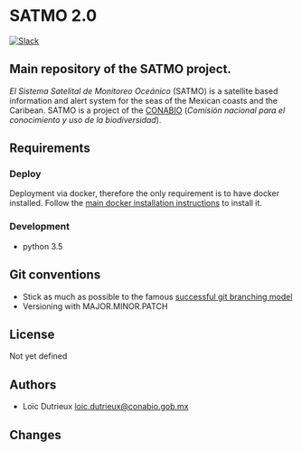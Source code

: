# SATMO 2.0

[![Slack](https://img.shields.io/badge/slack-Monitoreo_Marino-green.svg)](https://monitoreomarino.slack.com)

## Main repository of the SATMO project.

*El Sistema Satelital de Monitoreo Oceánico* (SATMO) is a satellite based information and alert system for the seas of the Mexican coasts and the Caribean. SATMO is a project of the [CONABIO](www.conabio.gob.mx/) (*Comisión nacional para el conocimiento y uso de la biodiversidad*).

## Requirements

### Deploy

Deployment via docker, therefore the only requirement is to have docker installed. Follow the [main docker installation instructions](https://docs.docker.com/engine/installation/linux/ubuntulinux/) to install it.

### Development

- python 3.5


## Git conventions

- Stick as much as possible to the famous [successful git branching model](http://nvie.com/posts/a-successful-git-branching-model/)
- Versioning with MAJOR.MINOR.PATCH 


## License

Not yet defined


## Authors

- Loïc Dutrieux <loic.dutrieux@conabio.gob.mx>


## Changes